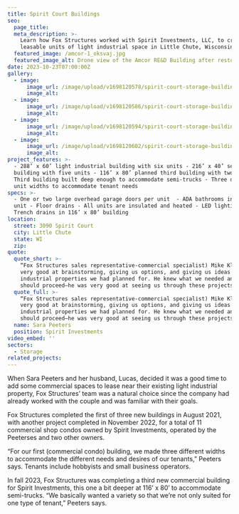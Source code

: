 ```yaml
---
title: Spirit Court Buildings
seo:
  page_title:
  meta_description: >-
    Learn how Fox Structures worked with Spirit Investments, LLC, to create 11
    leasable units of light industrial space in Little Chute, Wisconsin.
  featured_image: /amcor-1_oksvaj.jpg
  featured_image_alt: Drone view of the Amcor RE&D Building after restoration by Fox Structures
date: 2023-10-23T07:00:00Z
gallery:
  - image:
      image_url: /image/upload/v1698120578/spirit-court-storage-building.jpg
      image_alt:
  - image:
      image_url: /image/upload/v1698120586/spirit-court-storage-building-1.jpg
      image_alt:
  - image:
      image_url: /image/upload/v1698120594/spirit-court-storage-building-2.jpg
      image_alt:
  - image:
      image_url: /image/upload/v1698120602/spirit-court-storage-building-3.jpg
      image_alt:
project_features: >-
  - 288’ x 60’ light industrial building with six units - 216’ x 40’ second
  building with five units - 116’ x 80’ planned third building with two units -
  Third building built deep enough to accommodate semi-trucks - Three different
  unit widths to accommodate tenant needs
specs: >-
  - One or two large overhead garage doors per unit  - ADA bathrooms in each
  unit - Floor drains - All units are insulated and heated - LED lighting -
  Trench drains in 116’ x 80’ building
location:
  street: 3090 Spirit Court
  city: Little Chute
  state: WI
  zip:
quote:
  quote_short: >-
    “Fox Structures sales representative-commercial specialist) Mike Klarner was
    very good at brainstorming, giving us options, and giving us ideas for the
    industrial properties we had planned for. He knew what we needed and how we
    should proceed—he was very good at seeing us through these projects.”
  quote_full: >-
    “Fox Structures sales representative-commercial specialist) Mike Klarner was
    very good at brainstorming, giving us options, and giving us ideas for the
    industrial properties we had planned for. He knew what we needed and how we
    should proceed—he was very good at seeing us through these projects.”
  name: Sara Peeters
  position: Spirit Investments
video_embed: ''
sectors:
  - Storage
related_projects:
---
```

When Sara Peeters and her husband, Lucas, decided it was a good time to add some commercial spaces to lease near their existing light industrial property, Fox Structures’ team was a natural choice since the company had already worked with the couple and was familiar with their goals.

Fox Structures completed the first of three new buildings in August 2021, with another project completed in November 2022, for a total of 11 commercial shop condos owned by Spirit Investments, operated by the Peeterses and two other owners.

“For our first (commercial condo) building, we made three different widths to accommodate the different needs and desires of our tenants,” Peeters says. Tenants include hobbyists and small business operators.

In fall 2023, Fox Structures was completing a third new commercial building for Spirit Investments, this one a bit deeper at 116’ x 80’ to accommodate semi-trucks. “We basically wanted a variety so that we’re not only suited for one type of tenant,” Peeters says.